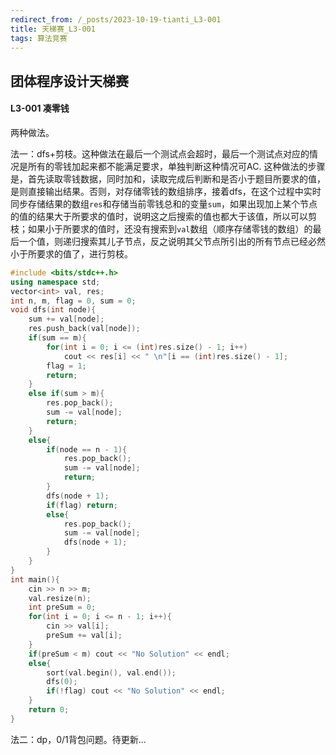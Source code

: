```yaml
---
redirect_from: /_posts/2023-10-19-tianti_L3-001
title: 天梯赛_L3-001
tags: 算法竞赛
---
```


## 团体程序设计天梯赛

#### L3-001 凑零钱

两种做法。

法一：dfs+剪枝。这种做法在最后一个测试点会超时，最后一个测试点对应的情况是所有的零钱加起来都不能满足要求，单独判断这种情况可AC. 这种做法的步骤是，首先读取零钱数据，同时加和，读取完成后判断和是否小于题目所要求的值，是则直接输出结果。否则，对存储零钱的数组排序，接着dfs，在这个过程中实时同步存储结果的数组`res`和存储当前零钱总和的变量`sum`，如果出现加上某个节点的值的结果大于所要求的值时，说明这之后搜索的值也都大于该值，所以可以剪枝；如果小于所要求的值时，还没有搜索到`val`数组（顺序存储零钱的数组）的最后一个值，则递归搜索其儿子节点，反之说明其父节点所引出的所有节点已经必然小于所要求的值了，进行剪枝。

```cpp
#include <bits/stdc++.h>
using namespace std;
vector<int> val, res;
int n, m, flag = 0, sum = 0;
void dfs(int node){
    sum += val[node];
    res.push_back(val[node]);
    if(sum == m){
        for(int i = 0; i <= (int)res.size() - 1; i++)
            cout << res[i] << " \n"[i == (int)res.size() - 1];
        flag = 1;
        return;
    }
    else if(sum > m){
        res.pop_back();
        sum -= val[node];
        return;
    }
    else{
        if(node == n - 1){
            res.pop_back();
            sum -= val[node];
            return;
        }
        dfs(node + 1);
        if(flag) return;
        else{
            res.pop_back();
            sum -= val[node];
            dfs(node + 1);
        }
    }
}
int main(){
    cin >> n >> m;
    val.resize(n);
    int preSum = 0;
    for(int i = 0; i <= n - 1; i++){
        cin >> val[i];
        preSum += val[i];
    }
    if(preSum < m) cout << "No Solution" << endl;
    else{
        sort(val.begin(), val.end());
        dfs(0);
        if(!flag) cout << "No Solution" << endl;
    }
    return 0;
}
```

法二：dp，0/1背包问题。待更新...